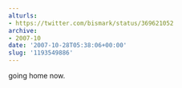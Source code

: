 ```yaml
---
alturls:
- https://twitter.com/bismark/status/369621052
archive:
- 2007-10
date: '2007-10-28T05:38:06+00:00'
slug: '1193549886'
---
```


going home now.

